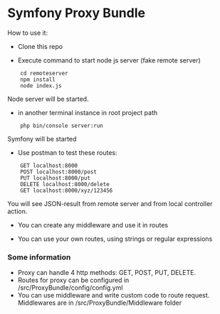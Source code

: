 Symfony Proxy Bundle
====

How to use it:

- Clone this repo

- Execute command to start node js server (fake remote server)
```
    cd remoteserver
    npm install
    node index.js
```
Node server will be started.

- in another terminal instance in root project path
```
    php bin/console server:run
```
Symfony will be started

- Use postman to test these routes:
```
    GET localhost:8000
    POST localhost:8000/post
    PUT localhost:8000/put
    DELETE localhost:8000/delete
    GET localhost:8000/xyz/123456
```
You will see JSON-result from remote server and from local controller action.

- You can create any middleware and use it in routes

- You can use your own routes, using strings or regular expressions

### Some information
- Proxy can handle 4 http methods: GET, POST, PUT, DELETE.
- Routes for proxy can be configured in /src/ProxyBundle/config/config.yml
- You can use middleware and write custom code to route request. Middlewares are in /src/ProxyBundle/Middleware folder




